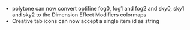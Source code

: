 - polytone can now convert optifine fog0, fog1 and fog2 and sky0, sky1 and sky2 to the Dimension Effect Modifiers colormaps
- Creative tab icons can now accept a single item id as string